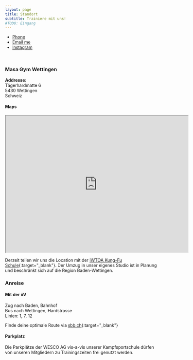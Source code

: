 ```yaml
---
layout: page
title: Standort
subtitle: Trainiere mit uns!
#TODO: Eingang
---
```


<ul class="list-inline text-center footer-links">
  <li class="list-inline-item">
    <a href="tel:+41763485653" title="Phone">
      <span class="fa-stack fa-lg" aria-hidden="true">
        <i class="fas fa-circle fa-stack-2x"></i>
        <i class="fas fa-phone fa-stack-1x fa-inverse"></i>
      </span>
      <span class="sr-only">Phone</span>
   </a>
  </li>
  <li class="list-inline-item">
    <a href="mailto:masagymwettingen@gmail.com" title="Email me">
      <span class="fa-stack fa-lg" aria-hidden="true">
        <i class="fas fa-circle fa-stack-2x"></i>
        <i class="fas fa-envelope fa-stack-1x fa-inverse"></i>
      </span>
      <span class="sr-only">Email me</span>
   </a>
  </li>
  <li class="list-inline-item">
    <a href="https://www.instagram.com/masagymwettingen" title="Instagram">
      <span class="fa-stack fa-lg" aria-hidden="true">
        <i class="fas fa-circle fa-stack-2x"></i>
        <i class="fab fa-instagram fa-stack-1x fa-inverse"></i>
      </span>
      <span class="sr-only">Instagram</span>
   </a>
  </li>
 </ul> 
 <br>

### Masa Gym Wettingen
**Addresse:**  
Tägerhardmatte 6  
5430 Wettingen  
Schweiz

#### Maps
<iframe src="https://www.google.com/maps/embed?pb=!1m18!1m12!1m3!1d2697.6675856851666!2d8.330601676384596!3d47.457418871176586!2m3!1f0!2f0!3f0!3m2!1i1024!2i768!4f13.1!3m3!1m2!1s0x47906d2a4edd2b0b%3A0xb91a5a69219d9733!2sIWTOA%20-%20WingTsun%20Kung-Fu%20D.B.%20Schule%20Wettingen%20-%20Selbstverteidigung%20%26%20Kampfkunst!5e0!3m2!1sen!2sch!4v1737820763839!5m2!1sen!2sch" style="text-align:center;" width="600" height="450" style="border:0;" allowfullscreen="" loading="lazy"></iframe>

Derzeit teilen wir uns die Location mit der [IWTOA Kung-Fu Schule](https://www.iwtoa.ch/){:target="_blank"}. Der Umzug in unser eigenes Studio ist in Planung und beschränkt sich auf die Region Baden-Wettingen.

### Anreise
#### Mit der öV
Zug nach Baden, Bahnhof  
Bus nach Wettingen, Hardstrasse  
Linien: 1, 7, 12

Finde deine optimale Route via [sbb.ch](https://www.sbb.ch/de?moment=%22DEPARTURE%22&stops=%5B%7B%22type%22%3A%22COORDINATES%22%2C%22label%22%3A%22Aktueller%20Standort%22%2C%22value%22%3A%22%5B8.3133648%2C47.458907%5D%22%7D%2C%7B%22value%22%3A%228590297%22%2C%22type%22%3A%22ID%22%2C%22label%22%3A%22Wettingen%2C%20Hardstrasse%22%7D%5D){:target="_blank"}

#### Parkplatz
Die Parkplätze der WESCO AG vis-a-vis unserer Kampfsportschule dürfen von unseren Mitgliedern zu Trainingszeiten frei genutzt werden.

